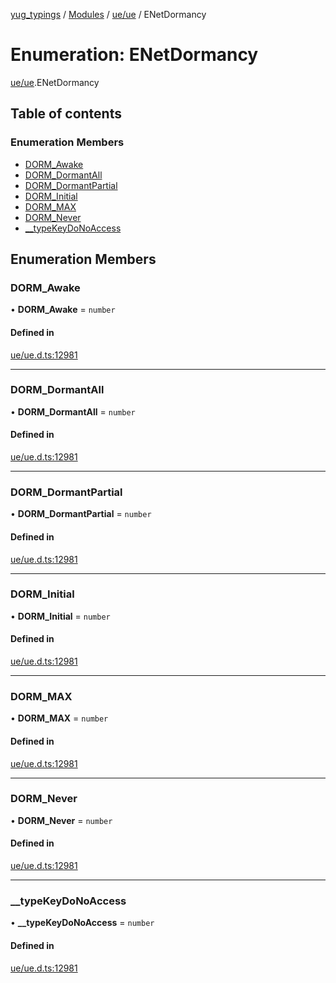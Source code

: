 [yug_typings](../README.md) / [Modules](../modules.md) / [ue/ue](../modules/ue_ue.md) / ENetDormancy

# Enumeration: ENetDormancy

[ue/ue](../modules/ue_ue.md).ENetDormancy

## Table of contents

### Enumeration Members

- [DORM\_Awake](ue_ue.ENetDormancy.md#dorm_awake)
- [DORM\_DormantAll](ue_ue.ENetDormancy.md#dorm_dormantall)
- [DORM\_DormantPartial](ue_ue.ENetDormancy.md#dorm_dormantpartial)
- [DORM\_Initial](ue_ue.ENetDormancy.md#dorm_initial)
- [DORM\_MAX](ue_ue.ENetDormancy.md#dorm_max)
- [DORM\_Never](ue_ue.ENetDormancy.md#dorm_never)
- [\_\_typeKeyDoNoAccess](ue_ue.ENetDormancy.md#__typekeydonoaccess)

## Enumeration Members

### DORM\_Awake

• **DORM\_Awake** = `number`

#### Defined in

[ue/ue.d.ts:12981](https://github.com/YugMetaverse/yug_typings/blob/b7d9b19/ue/ue.d.ts#L12981)

___

### DORM\_DormantAll

• **DORM\_DormantAll** = `number`

#### Defined in

[ue/ue.d.ts:12981](https://github.com/YugMetaverse/yug_typings/blob/b7d9b19/ue/ue.d.ts#L12981)

___

### DORM\_DormantPartial

• **DORM\_DormantPartial** = `number`

#### Defined in

[ue/ue.d.ts:12981](https://github.com/YugMetaverse/yug_typings/blob/b7d9b19/ue/ue.d.ts#L12981)

___

### DORM\_Initial

• **DORM\_Initial** = `number`

#### Defined in

[ue/ue.d.ts:12981](https://github.com/YugMetaverse/yug_typings/blob/b7d9b19/ue/ue.d.ts#L12981)

___

### DORM\_MAX

• **DORM\_MAX** = `number`

#### Defined in

[ue/ue.d.ts:12981](https://github.com/YugMetaverse/yug_typings/blob/b7d9b19/ue/ue.d.ts#L12981)

___

### DORM\_Never

• **DORM\_Never** = `number`

#### Defined in

[ue/ue.d.ts:12981](https://github.com/YugMetaverse/yug_typings/blob/b7d9b19/ue/ue.d.ts#L12981)

___

### \_\_typeKeyDoNoAccess

• **\_\_typeKeyDoNoAccess** = `number`

#### Defined in

[ue/ue.d.ts:12981](https://github.com/YugMetaverse/yug_typings/blob/b7d9b19/ue/ue.d.ts#L12981)
